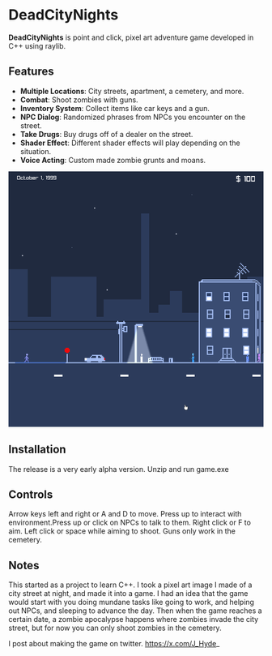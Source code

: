 # DeadCityNights

**DeadCityNights** is point and click, pixel art adventure game developed in C++ using raylib. 

## Features
- **Multiple Locations**: City streets, apartment, a cemetery, and more.
- **Combat**: Shoot zombies with guns.
- **Inventory System**: Collect items like car keys and a gun.
- **NPC Dialog**: Randomized phrases from NPCs you encounter on the street.
- **Take Drugs**: Buy drugs off of a dealer on the street.
- **Shader Effect**: Different shader effects will play depending on the situation.
- **Voice Acting**: Custom made zombie grunts and moans.

![Screenshot of the game](ScreenShot0.png)

## Installation
The release is a very early alpha version. Unzip and run game.exe

## Controls
Arrow keys left and right or A and D to move. Press up to interact with environment.Press up or click on NPCs to talk to them. Right click or F to aim. Left click or space while aiming to shoot. Guns only work in the cemetery.

## Notes
This started as a project to learn C++. I took a pixel art image I made of a city street at night, and made it into a game. I had an idea that the game would start with you doing mundane tasks like going to work, and helping out NPCs, and sleeping to advance the day. Then when the game reaches a certain date, a zombie apocalypse happens where zombies invade the city street, but for now you can only shoot zombies in the cemetery.

I post about making the game on twitter. https://x.com/J_Hyde_